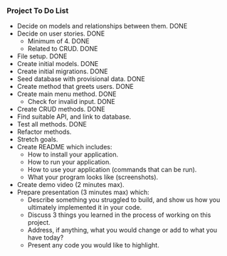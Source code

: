 ### Project To Do List

* Decide on models and relationships between them. DONE
* Decide on user stories. DONE
    - Minimum of 4. DONE
    - Related to CRUD. DONE
* File setup. DONE
* Create initial models. DONE
* Create initial migrations. DONE
* Seed database with provisional data. DONE
* Create method that greets users. DONE
* Create main menu method. DONE
    - Check for invalid input. DONE
* Create CRUD methods. DONE
* Find suitable API, and link to database.
* Test all methods. DONE
* Refactor methods.
* Stretch goals.
* Create README which includes:
    - How to install your application.
    - How to run your application.
    - How to use your application (commands that can be run).
    - What your program looks like (screenshots).
* Create demo video (2 minutes max).
* Prepare presentation (3 minutes max) which:
    - Describe something you struggled to build, and show us how you ultimately implemented it in your code.
    - Discuss 3 things you learned in the process of working on this project.
    - Address, if anything, what you would change or add to what you have today?
    - Present any code you would like to highlight.